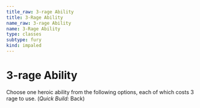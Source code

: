 ```yaml
---
title_raw: 3-rage Ability
title: 3-Rage Ability
name_raw: 3-rage Ability
name: 3-Rage Ability
type: classes
subtype: fury
kind: impaled
---
```


# 3-rage Ability

Choose one heroic ability from the following options, each of which costs 3 rage to use. (*Quick Build:* Back)
